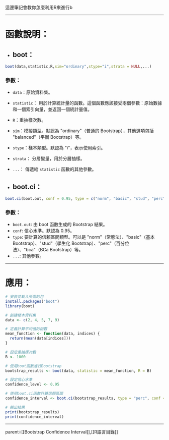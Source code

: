 這邊筆記會教你怎麼利用R來進行b
- - -
# 函數說明：
- ## boot：
``` R
boot(data,statistic,R,sim="ordinary",stype="i",strata = NULL,...)
```
### 參數：
- `data`：原始資料集。
- `statistic`： 用於計算統計量的函數。這個函數應該接受兩個參數：原始數據和一個索引向量，並返回一個統計量值。
- `R`：重抽樣次數。
- `sim`：模擬類型。默認為 "ordinary"（普通的 Bootstrap），其他選項包括 "balanced"（平衡 Bootstrap）等。
- `stype`：樣本類型。默認為 "i"，表示使用索引。
- `strata`： 分層變量，用於分層抽樣。
- `...`： 傳遞給 `statistic` 函數的其他參數。

- ## boot.ci：
``` R
boot.ci(boot.out, conf = 0.95, type = c("norm", "basic", "stud", "perc", "bca"), ...)
```

### 參數：

- `boot.out`: 由 boot 函數生成的 Bootstrap 結果。
- `conf`: 信心水準。默認為 0.95。
- `type`: 要計算的信賴區間類型。可以是 "norm"（常態法）、"basic"（基本 Bootstrap）、"stud"（學生化 Bootstrap）、"perc"（百分位法）、"bca"（BCa Bootstrap）等。
- `...`: 其他參數。
- - -
# 應用：
``` R
# 安裝並載入所需的包
install.packages("boot")
library(boot)

# 創建樣本資料集
data <- c(2, 4, 5, 7, 9)

# 定義計算平均值的函數
mean_function <- function(data, indices) {
  return(mean(data[indices]))
}

# 設定重抽樣次數
B <- 1000

# 使用boot函數進行Bootstrap
bootstrap_results <- boot(data, statistic = mean_function, R = B)

# 設定信心水準
confidence_level <- 0.95

# 使用boot.ci函數計算信賴區間
confidence_interval <- boot.ci(bootstrap_results, type = "perc", conf = confidence_level)

# 輸出結果
print(bootstrap_results)
print(confidence_interval)
```
- - -
parent::[[Bootstrap Confidence Interval]],[[R語言目錄]]